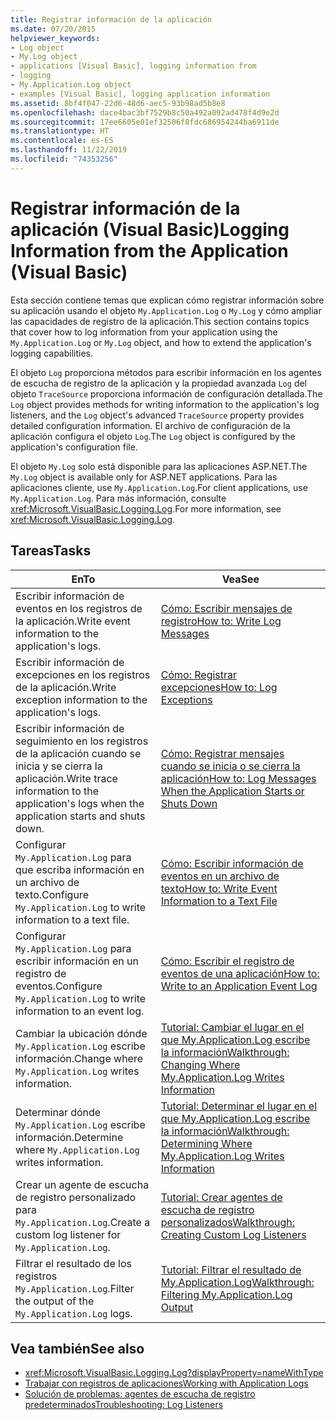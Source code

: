 ```yaml
---
title: Registrar información de la aplicación
ms.date: 07/20/2015
helpviewer_keywords:
- Log object
- My.Log object
- applications [Visual Basic], logging information from
- logging
- My.Application.Log object
- examples [Visual Basic], logging application information
ms.assetid: 8bf4f047-22d6-48d6-aec5-93b98ad5b8e8
ms.openlocfilehash: dace4bac3bf7529b8c50a492a092ad478f4d9e2d
ms.sourcegitcommit: 17ee6605e01ef32506f8fdc686954244ba6911de
ms.translationtype: HT
ms.contentlocale: es-ES
ms.lasthandoff: 11/22/2019
ms.locfileid: "74353256"
---
```

# <a name="logging-information-from-the-application-visual-basic"></a><span data-ttu-id="cc655-102">Registrar información de la aplicación (Visual Basic)</span><span class="sxs-lookup"><span data-stu-id="cc655-102">Logging Information from the Application (Visual Basic)</span></span>

<span data-ttu-id="cc655-103">Esta sección contiene temas que explican cómo registrar información sobre su aplicación usando el objeto `My.Application.Log` o `My.Log` y cómo ampliar las capacidades de registro de la aplicación.</span><span class="sxs-lookup"><span data-stu-id="cc655-103">This section contains topics that cover how to log information from your application using the `My.Application.Log` or `My.Log` object, and how to extend the application's logging capabilities.</span></span>  
  
 <span data-ttu-id="cc655-104">El objeto `Log` proporciona métodos para escribir información en los agentes de escucha de registro de la aplicación y la propiedad avanzada `Log` del objeto `TraceSource` proporciona información de configuración detallada.</span><span class="sxs-lookup"><span data-stu-id="cc655-104">The `Log` object provides methods for writing information to the application's log listeners, and the `Log` object's advanced `TraceSource` property provides detailed configuration information.</span></span> <span data-ttu-id="cc655-105">El archivo de configuración de la aplicación configura el objeto `Log`.</span><span class="sxs-lookup"><span data-stu-id="cc655-105">The `Log` object is configured by the application's configuration file.</span></span>  
  
 <span data-ttu-id="cc655-106">El objeto `My.Log` solo está disponible para las aplicaciones ASP.NET.</span><span class="sxs-lookup"><span data-stu-id="cc655-106">The `My.Log` object is available only for ASP.NET applications.</span></span> <span data-ttu-id="cc655-107">Para las aplicaciones cliente, use `My.Application.Log`.</span><span class="sxs-lookup"><span data-stu-id="cc655-107">For client applications, use `My.Application.Log`.</span></span> <span data-ttu-id="cc655-108">Para más información, consulte <xref:Microsoft.VisualBasic.Logging.Log>.</span><span class="sxs-lookup"><span data-stu-id="cc655-108">For more information, see <xref:Microsoft.VisualBasic.Logging.Log>.</span></span>  
  
## <a name="tasks"></a><span data-ttu-id="cc655-109">Tareas</span><span class="sxs-lookup"><span data-stu-id="cc655-109">Tasks</span></span>  
  
|<span data-ttu-id="cc655-110">En</span><span class="sxs-lookup"><span data-stu-id="cc655-110">To</span></span>|<span data-ttu-id="cc655-111">Vea</span><span class="sxs-lookup"><span data-stu-id="cc655-111">See</span></span>|  
|--------|---------|  
|<span data-ttu-id="cc655-112">Escribir información de eventos en los registros de la aplicación.</span><span class="sxs-lookup"><span data-stu-id="cc655-112">Write event information to the application's logs.</span></span>|[<span data-ttu-id="cc655-113">Cómo: Escribir mensajes de registro</span><span class="sxs-lookup"><span data-stu-id="cc655-113">How to: Write Log Messages</span></span>](../../../../visual-basic/developing-apps/programming/log-info/how-to-write-log-messages.md)|  
|<span data-ttu-id="cc655-114">Escribir información de excepciones en los registros de la aplicación.</span><span class="sxs-lookup"><span data-stu-id="cc655-114">Write exception information to the application's logs.</span></span>|[<span data-ttu-id="cc655-115">Cómo: Registrar excepciones</span><span class="sxs-lookup"><span data-stu-id="cc655-115">How to: Log Exceptions</span></span>](../../../../visual-basic/developing-apps/programming/log-info/how-to-log-exceptions.md)|  
|<span data-ttu-id="cc655-116">Escribir información de seguimiento en los registros de la aplicación cuando se inicia y se cierra la aplicación.</span><span class="sxs-lookup"><span data-stu-id="cc655-116">Write trace information to the application's logs when the application starts and shuts down.</span></span>|[<span data-ttu-id="cc655-117">Cómo: Registrar mensajes cuando se inicia o se cierra la aplicación</span><span class="sxs-lookup"><span data-stu-id="cc655-117">How to: Log Messages When the Application Starts or Shuts Down</span></span>](../../../../visual-basic/developing-apps/programming/log-info/how-to-log-messages-when-the-application-starts-or-shuts-down.md)|  
|<span data-ttu-id="cc655-118">Configurar `My.Application.Log` para que escriba información en un archivo de texto.</span><span class="sxs-lookup"><span data-stu-id="cc655-118">Configure `My.Application.Log` to write information to a text file.</span></span>|[<span data-ttu-id="cc655-119">Cómo: Escribir información de eventos en un archivo de texto</span><span class="sxs-lookup"><span data-stu-id="cc655-119">How to: Write Event Information to a Text File</span></span>](../../../../visual-basic/developing-apps/programming/log-info/how-to-write-event-information-to-a-text-file.md)|  
|<span data-ttu-id="cc655-120">Configurar `My.Application.Log` para escribir información en un registro de eventos.</span><span class="sxs-lookup"><span data-stu-id="cc655-120">Configure `My.Application.Log` to write information to an event log.</span></span>|[<span data-ttu-id="cc655-121">Cómo: Escribir el registro de eventos de una aplicación</span><span class="sxs-lookup"><span data-stu-id="cc655-121">How to: Write to an Application Event Log</span></span>](../../../../visual-basic/developing-apps/programming/log-info/how-to-write-to-an-application-event-log.md)|  
|<span data-ttu-id="cc655-122">Cambiar la ubicación dónde `My.Application.Log` escribe información.</span><span class="sxs-lookup"><span data-stu-id="cc655-122">Change where `My.Application.Log` writes information.</span></span>|[<span data-ttu-id="cc655-123">Tutorial: Cambiar el lugar en el que My.Application.Log escribe la información</span><span class="sxs-lookup"><span data-stu-id="cc655-123">Walkthrough: Changing Where My.Application.Log Writes Information</span></span>](../../../../visual-basic/developing-apps/programming/log-info/walkthrough-changing-where-my-application-log-writes-information.md)|  
|<span data-ttu-id="cc655-124">Determinar dónde `My.Application.Log` escribe información.</span><span class="sxs-lookup"><span data-stu-id="cc655-124">Determine where `My.Application.Log` writes information.</span></span>|[<span data-ttu-id="cc655-125">Tutorial: Determinar el lugar en el que My.Application.Log escribe la información</span><span class="sxs-lookup"><span data-stu-id="cc655-125">Walkthrough: Determining Where My.Application.Log Writes Information</span></span>](../../../../visual-basic/developing-apps/programming/log-info/walkthrough-determining-where-my-application-log-writes-information.md)|  
|<span data-ttu-id="cc655-126">Crear un agente de escucha de registro personalizado para `My.Application.Log`.</span><span class="sxs-lookup"><span data-stu-id="cc655-126">Create a custom log listener for `My.Application.Log`.</span></span>|[<span data-ttu-id="cc655-127">Tutorial: Crear agentes de escucha de registro personalizados</span><span class="sxs-lookup"><span data-stu-id="cc655-127">Walkthrough: Creating Custom Log Listeners</span></span>](../../../../visual-basic/developing-apps/programming/log-info/walkthrough-creating-custom-log-listeners.md)|  
|<span data-ttu-id="cc655-128">Filtrar el resultado de los registros `My.Application.Log`.</span><span class="sxs-lookup"><span data-stu-id="cc655-128">Filter the output of the `My.Application.Log` logs.</span></span>|[<span data-ttu-id="cc655-129">Tutorial: Filtrar el resultado de My.Application.Log</span><span class="sxs-lookup"><span data-stu-id="cc655-129">Walkthrough: Filtering My.Application.Log Output</span></span>](../../../../visual-basic/developing-apps/programming/log-info/walkthrough-filtering-my-application-log-output.md)|  
  
## <a name="see-also"></a><span data-ttu-id="cc655-130">Vea también</span><span class="sxs-lookup"><span data-stu-id="cc655-130">See also</span></span>

- <xref:Microsoft.VisualBasic.Logging.Log?displayProperty=nameWithType>
- [<span data-ttu-id="cc655-131">Trabajar con registros de aplicaciones</span><span class="sxs-lookup"><span data-stu-id="cc655-131">Working with Application Logs</span></span>](../../../../visual-basic/developing-apps/programming/log-info/working-with-application-logs.md)
- [<span data-ttu-id="cc655-132">Solución de problemas: agentes de escucha de registro predeterminados</span><span class="sxs-lookup"><span data-stu-id="cc655-132">Troubleshooting: Log Listeners</span></span>](../../../../visual-basic/developing-apps/programming/log-info/troubleshooting-log-listeners.md)
